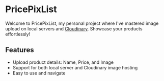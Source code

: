 # PricePixList

Welcome to PricePixList, my personal project where I've mastered image upload on local servers and [Cloudinary](https://cloudinary.com/). Showcase your products effortlessly!

## Features

- Upload product details: Name, Price, and Image
- Support for both local server and Cloudinary image hosting
- Easy to use and navigate
